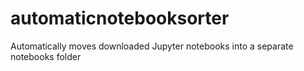 # automaticnotebooksorter
Automatically moves downloaded Jupyter notebooks into a separate notebooks folder

